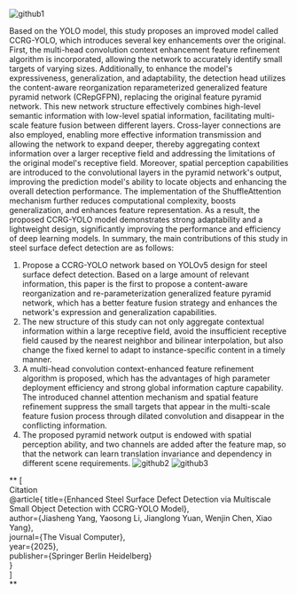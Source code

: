 ![github1](https://github.com/user-attachments/assets/ba37b997-516a-4a22-9f8d-572c05aa7cf6)

Based on the YOLO model, this study proposes an improved model called CCRG-YOLO, which introduces several key enhancements over the original. First, the multi-head convolution context enhancement feature refinement algorithm is incorporated, allowing the network to accurately identify small targets of varying sizes. Additionally, to enhance the model's expressiveness, generalization, and adaptability, the detection head utilizes the content-aware reorganization reparameterized generalized feature pyramid network (CRepGFPN), replacing the original feature pyramid network. This new network structure effectively combines high-level semantic information with low-level spatial information, facilitating multi-scale feature fusion between different layers. Cross-layer connections are also employed, enabling more effective information transmission and allowing the network to expand deeper, thereby aggregating context information over a larger receptive field and addressing the limitations of the original model's receptive field.
Moreover, spatial perception capabilities are introduced to the convolutional layers in the pyramid network's output, improving the prediction model's ability to locate objects and enhancing the overall detection performance. The implementation of the ShuffleAttention mechanism further reduces computational complexity, boosts generalization, and enhances feature representation. As a result, the proposed CCRG-YOLO model demonstrates strong adaptability and a lightweight design, significantly improving the performance and efficiency of deep learning models.
In summary, the main contributions of this study in steel surface defect detection are as follows:
1. Propose a CCRG-YOLO network based on YOLOv5 design for steel surface defect detection. Based on a large amount of relevant information, this paper is the first to propose a content-aware reorganization and re-parameterization generalized feature pyramid network, which has a better feature fusion strategy and enhances the network's expression and generalization capabilities.
2. The new structure of this study can not only aggregate contextual information within a large receptive field, avoid the insufficient receptive field caused by the nearest neighbor and bilinear interpolation, but also change the fixed kernel to adapt to instance-specific content in a timely manner.
3. A multi-head convolution context-enhanced feature refinement algorithm is proposed, which has the advantages of high parameter deployment efficiency and strong global information capture capability. The introduced channel attention mechanism and spatial feature refinement suppress the small targets that appear in the multi-scale feature fusion process through dilated convolution and disappear in the conflicting information.
4. The proposed pyramid network output is endowed with spatial perception ability, and two channels are added after the feature map, so that the network can learn translation invariance and dependency in different scene requirements.
![github2](https://github.com/user-attachments/assets/4cc4a80f-09a9-46ac-91ce-1f2a8d3fad0c)
![github3](https://github.com/user-attachments/assets/528f5bb3-f990-40ca-9753-61108292638e)

**
[  
Citation  
@article{
  title={Enhanced Steel Surface Defect Detection via Multiscale Small Object Detection with CCRG-YOLO Model},  
  author={Jiasheng Yang, Yaosong Li, Jianglong Yuan, Wenjin Chen, Xiao Yang},  
  journal={The Visual Computer},  
  year={2025},  
  publisher={Springer Berlin Heidelberg}  
}  
]  
**  


